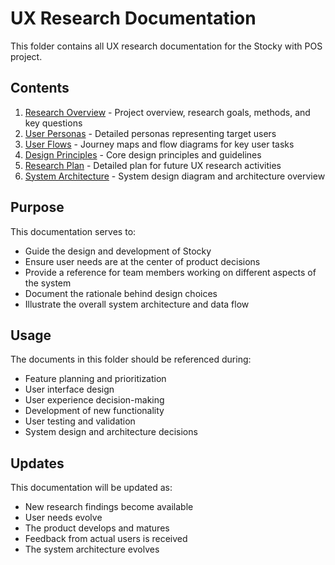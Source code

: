 # UX Research Documentation

This folder contains all UX research documentation for the Stocky with POS project.

## Contents

1. [Research Overview](01_research_overview.md) - Project overview, research goals, methods, and key questions
2. [User Personas](02_user_personas.md) - Detailed personas representing target users
3. [User Flows](03_user_flows.md) - Journey maps and flow diagrams for key user tasks
4. [Design Principles](04_design_principles.md) - Core design principles and guidelines
5. [Research Plan](05_research_plan.md) - Detailed plan for future UX research activities
6. [System Architecture](05_system_architecture.md) - System design diagram and architecture overview

## Purpose

This documentation serves to:
- Guide the design and development of Stocky
- Ensure user needs are at the center of product decisions
- Provide a reference for team members working on different aspects of the system
- Document the rationale behind design choices
- Illustrate the overall system architecture and data flow

## Usage

The documents in this folder should be referenced during:
- Feature planning and prioritization
- User interface design
- User experience decision-making
- Development of new functionality
- User testing and validation
- System design and architecture decisions

## Updates

This documentation will be updated as:
- New research findings become available
- User needs evolve
- The product develops and matures
- Feedback from actual users is received
- The system architecture evolves